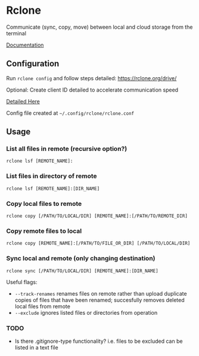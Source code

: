 # Rclone

Communicate (sync, copy, move) between local and cloud storage from the terminal

[Documentation](https://rclone.org/docs/)

## Configuration

Run `rclone config` and follow steps detailed:
https://rclone.org/drive/

Optional:  Create client ID detailed to accelerate communication speed

[Detailed Here](https://rclone.org/drive/#making-your-own-client-id)

Config file created at `~/.config/rclone/rclone.conf`

## Usage

### List all files in remote (recursive option?)

`rclone lsf [REMOTE_NAME]:`

### List files in directory of remote

`rclone lsf [REMOTE_NAME]:[DIR_NAME]`



### Copy local files to remote

`rclone copy [/PATH/TO/LOCAL/DIR] [REMOTE_NAME]:[/PATH/TO/REMOTE_DIR]`

### Copy remote files to local

`rclone copy [REMOTE_NAME]:[/PATH/TO/FILE_OR_DIR] [/PATH/TO/LOCAL/DIR]`



### Sync local and remote (only changing destination)

`rclone sync [/PATH/TO/LOCAL/DIR] [REMOTE_NAME]:[DIR_NAME]`


Useful flags:
* `--track-renames` renames files on remote rather than upload duplicate copies of files that have been renamed; succesfully removes deleted local files from remote
*  `--exclude` ignores listed files or directories from operation

### TODO
* Is there .gitignore-type functionality?  i.e. files to be excluded can be listed in a text file
